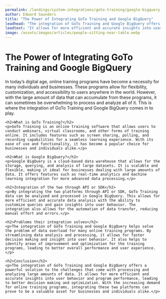 ```yaml
---
permalink: /landings/system-integrations/goto-training/google-bigquery
author: Edward Saunders
title: "The Power of Integrating GoTo Training and Google BigQuery"
leadhead: "The integration of GoTo Training and Google BigQuery offers a powerful solution to the challenges that come with processing and analyzing large amounts of data"
leadtext: "It allows for more efficient and accurate insights into user behavior and program performance, leading to better decision making and optimization. With the increasing demand for online training programs, integrating these two platforms can prove to be a valuable asset for businesses and individuals alike."
image: /assets/images/articles/people-sitting-near-table.webp
---
```

<div class="arttext">	<h1>The Power of Integrating GoTo Training and Google BigQuery</h1>
	<p>In today’s digital age, online training programs have become a necessity for many individuals and businesses. These programs allow for flexibility, customization, and accessibility to users anywhere in the world. However, with the large amount of data that can accumulate from these programs, it can sometimes be overwhelming to process and analyze all of it. This is where the integration of GoTo Training and Google BigQuery comes in to play.</p>

	<h2>What is GoTo Training?</h2>
	<p>GoTo Training is an online training software that allows users to conduct webinars, virtual classrooms, and other forms of training online. It includes features such as screen sharing, polling, and recording capabilities for a seamless learning experience. With its ease of use and functionality, it has become a popular choice for businesses and individuals alike.</p>

	<h2>What is Google BigQuery?</h2>
	<p>Google BigQuery is a cloud-based data warehouse that allows for the storage, querying, and analysis of large datasets. It is scalable and flexible, making it ideal for businesses dealing with large amounts of data. It offers features such as real-time analytics and machine learning integration for more advanced data processing.</p>

	<h2>Integration of the two through API or SDK</h2>
	<p>By integrating the two platforms through API or SDK, GoTo Training data can be analyzed and processed in Google BigQuery. This allows for more efficient and accurate data analysis with the ability to customize queries and gain insights into user behavior. The integration also allows for the automation of data transfer, reducing manual effort and errors.</p>

	<h2>Problems their integration solves</h2>
	<p>The integration of GoTo Training and Google BigQuery helps solve the problem of data overload for many online training programs. By streamlining data analysis and processing, it allows for faster decision making and insight into user behavior. It also helps to identify areas of improvement and optimization for the training programs, leading to better overall performance and user experience.</p>

	<h2>Conclusion</h2>
	<p>The integration of GoTo Training and Google BigQuery offers a powerful solution to the challenges that come with processing and analyzing large amounts of data. It allows for more efficient and accurate insights into user behavior and program performance, leading to better decision making and optimization. With the increasing demand for online training programs, integrating these two platforms can prove to be a valuable asset for businesses and individuals alike.</p>
</div>